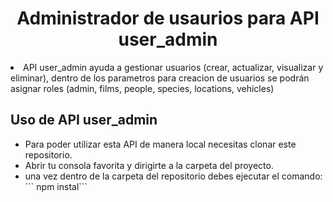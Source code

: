 <h1 align="center">Administrador de usaurios para API user_admin</h1>

<li align="left">
  API user_admin ayuda a gestionar usuarios (crear, actualizar, visualizar y eliminar), dentro de los parametros para creacion de usuarios se podrán asignar roles (admin, films, people, species, locations, vehicles)
</p>

<h2 align="left">Uso de API user_admin</h2>

<ul>
<li align="left">Para poder utilizar esta API de manera local necesitas clonar este repositorio.</li>
<li align="left">Abrir tu consola favorita y dirigirte a la carpeta del proyecto.</li>
<li align="left">una vez dentro de la carpeta del repositorio debes ejecutar el comando:
 ``` npm instal```

</li>
